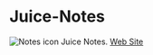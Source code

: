 # Juice-Notes
![Notes icon](https://github.com/user-attachments/assets/e3b9924e-19fe-423b-a055-fbfc3f5bbed3)
Juice Notes.
[Web Site](https://sites.google.com/view/mrgreen10/home-page)
